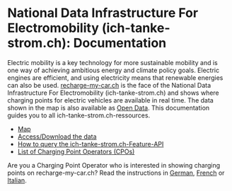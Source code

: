 # National Data Infrastructure For Electromobility (ich-tanke-strom.ch): Documentation

Electric mobility is a key technology for more sustainable mobility and is one way of achieving ambitious energy and climate policy goals. Electric engines are efficient, and using electricity means that renewable energies can also be used. [recharge-my-car.ch](https://recharge-my-car.ch) is the face of the National Data Infrastructure For Electromobility (ich-tanke-strom.ch) and shows where charging points for electric vehicles are available in real time. The data shown in the map is also available as [Open Data](https://opendata.swiss/en/dataset/ladestationen-fuer-elektroautos). This documentation guides you to all ich-tanke-strom.ch-ressources.

* [Map](https://recharge-my-car.ch)
* [Access/Download the data](https://github.com/SFOE/ichtankestrom_Documentation/blob/main/Access%20Download%20the%20data.md)
* [How to query the ich-tanke-strom.ch-Feature-API](https://github.com/SFOE/ichtankestrom_Documentation/blob/main/How%20to%20query%20ich%20tanke%20strom.md)
* [List of Charging Point Operators (CPOs)](https://github.com/SFOE/ichtankestrom_Documentation/blob/main/List%20of%20Charging%20Point%20Operators.md)

Are you a Charging Point Operator who is interested in showing charging points on recharge-my-car.ch? Read the instructions in [German](http://www.uvek-gis.admin.ch/BFE/DIEMO_Anleitung_Anbindung_CPO.pdf), [French](http://www.uvek-gis.admin.ch/BFE/DIEMO_Anleitung_Anbindung_CPO_FR.pdf) or [Italian](http://www.uvek-gis.admin.ch/BFE/DIEMO_Anleitung_Anbindung_CPO_IT.pdf).
